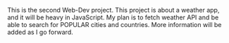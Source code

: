 This is the second Web-Dev project. This project is about a weather app, and it will be heavy in JavaScript. My plan is to fetch weather API and be able to search for POPULAR cities and countries.  More information will be added as I go forward.
